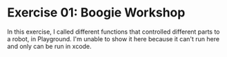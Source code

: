 # Exercise 01: Boogie Workshop

In this exercise, I called different functions that controlled different parts to a robot, in Playground. I'm unable to show it here because it can't run here and only can be run in xcode.
